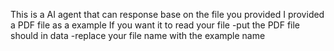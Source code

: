 This is a AI agent that can response base on the file you provided
I provided a PDF file as a example
If you want it to read your file
-put the PDF file should in data
-replace your file name with the example name


